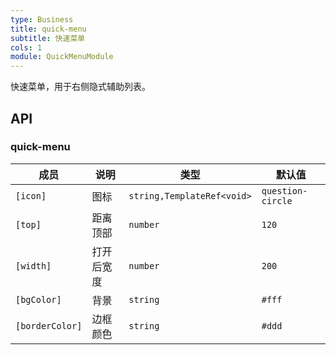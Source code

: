 ```yaml
---
type: Business
title: quick-menu
subtitle: 快速菜单
cols: 1
module: QuickMenuModule
---
```


快速菜单，用于右侧隐式辅助列表。

## API

### quick-menu

成员 | 说明 | 类型 | 默认值
----|------|-----|------
`[icon]` | 图标 | `string,TemplateRef<void>` | `question-circle`
`[top]` | 距离顶部  | `number` | `120`
`[width]` | 打开后宽度  | `number` | `200`
`[bgColor]` | 背景  | `string` | `#fff`
`[borderColor]` | 边框颜色  | `string` | `#ddd`
